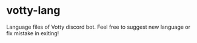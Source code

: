 # votty-lang
Language files of Votty discord bot. Feel free to suggest new language or fix mistake in exiting!
